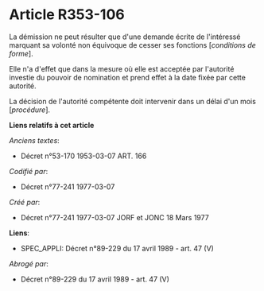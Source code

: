 # Article R353-106

La démission ne peut résulter que d'une demande écrite de l'intéressé marquant sa volonté non équivoque de cesser ses
fonctions [*conditions de forme*].

Elle n'a d'effet que dans la mesure où elle est acceptée par l'autorité investie du pouvoir de nomination et prend effet à la
date fixée par cette autorité.

La décision de l'autorité compétente doit intervenir dans un délai d'un mois [*procédure*].

**Liens relatifs à cet article**

_Anciens textes_:

  - Décret n°53-170 1953-03-07 ART. 166

_Codifié par_:

  - Décret n°77-241 1977-03-07

_Créé par_:

  - Décret n°77-241 1977-03-07 JORF et JONC 18 Mars 1977

**Liens**:

  - SPEC_APPLI: Décret n°89-229 du 17 avril 1989 - art. 47 (V)

_Abrogé par_:

  - Décret n°89-229 du 17 avril 1989 - art. 47 (V)
